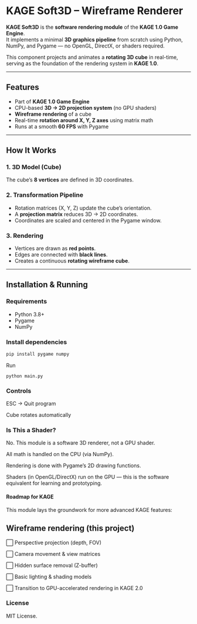 # KAGE Soft3D – Wireframe Renderer  

**KAGE Soft3D** is the **software rendering module** of the **KAGE 1.0 Game Engine**.  
It implements a minimal **3D graphics pipeline** from scratch using Python, NumPy, and Pygame — no OpenGL, DirectX, or shaders required.  

This component projects and animates a **rotating 3D cube** in real-time, serving as the foundation of the rendering system in **KAGE 1.0**.  

---

## Features  

- Part of **KAGE 1.0 Game Engine**  
- CPU-based **3D → 2D projection system** (no GPU shaders)  
- **Wireframe rendering** of a cube  
- Real-time **rotation around X, Y, Z axes** using matrix math  
- Runs at a smooth **60 FPS** with Pygame  

---

## How It Works  

### 1. 3D Model (Cube)  
The cube’s **8 vertices** are defined in 3D coordinates.  

### 2. Transformation Pipeline  
- Rotation matrices (X, Y, Z) update the cube’s orientation.  
- A **projection matrix** reduces 3D → 2D coordinates.  
- Coordinates are scaled and centered in the Pygame window.  

### 3. Rendering  
- Vertices are drawn as **red points**.  
- Edges are connected with **black lines**.  
- Creates a continuous **rotating wireframe cube**.  

---

##  Installation & Running  

### Requirements  
- Python 3.8+  
- Pygame  
- NumPy  

### Install dependencies  

```bash
pip install pygame numpy
```
Run
```
python main.py
```
### Controls

ESC → Quit program

Cube rotates automatically

### Is This a Shader?

No.
This module is a software 3D renderer, not a GPU shader.

All math is handled on the CPU (via NumPy).

Rendering is done with Pygame’s 2D drawing functions.

Shaders (in OpenGL/DirectX) run on the GPU — this is the software equivalent for learning and prototyping.

#### Roadmap for KAGE
This module lays the groundwork for more advanced KAGE features:

## Wireframe rendering (this project)

⬜ Perspective projection (depth, FOV)

⬜ Camera movement & view matrices

⬜ Hidden surface removal (Z-buffer)

⬜ Basic lighting & shading models

⬜ Transition to GPU-accelerated rendering in KAGE 2.0

### License

MIT License.




